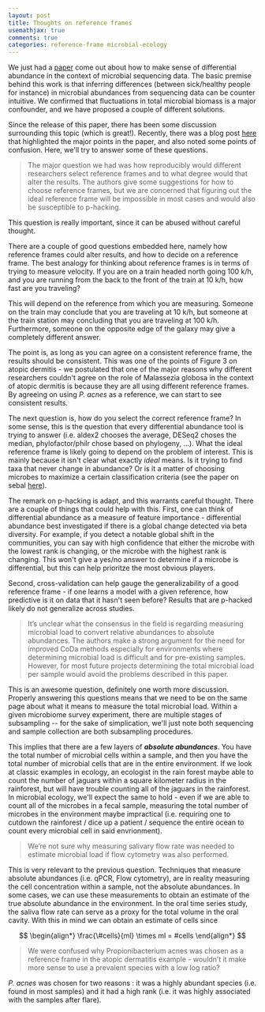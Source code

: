 ```yaml
---
layout: post
title: Thoughts on reference frames
usemathjax: true
comments: true
categories: reference-frame microbial-ecology
---
```


We just had a [paper](https://www.nature.com/articles/s41467-019-10656-5) come out about how to make sense of differential abundance in the context of microbial sequencing data.  The basic premise behind this work is that inferring differences (between sick/healthy people for instance) in microbial abundances from sequencing data can be counter intuitive.  We confirmed that fluctuations in total microbial biomass is a major confounder, and we have proposed a couple of different solutions.

Since the release of this paper, there has been some discussion surrounding this topic (which is great!). Recently, there was a blog post [here](http://dalmug.org/reference-frames/) that highlighted the major points in the paper, and also noted some points of confusion.  Here, we'll try to answer some of these questions.


> The major question we had was how reproducibly would different researchers select reference frames and to what degree would that alter the results. The authors give some suggestions for how to choose reference frames, but we are concerned that figuring out the ideal reference frame will be impossible in most cases and would also be susceptible to p-hacking.


This question is really important, since it can be abused without careful thought.  

There are a couple of good questions embedded here, namely how reference frames could alter results, and how to decide on a reference frame. The best analogy for thinking about reference frames is in terms of trying to measure velocity.  If you are on a train headed north going 100 k/h, and you are running from the back to the front of the train at 10 k/h, how fast are you traveling?

This will depend on the reference from which you are measuring.  Someone on the train may conclude that you are traveling at 10 k/h, but someone at the train station may concluding that you are traveling at 100 k/h.  Furthermore, someone on the opposite edge of the galaxy may give a completely different answer.

The point is, as long as you can agree on a consistent reference frame, the results should be consistent.  This was one of the points of Figure 3 on atopic dermitis - we postulated that one of the major reasons why different researchers couldn't agree on the role of Malassezia globosa in the context of atopic dermitis is because they are all using different reference frames.  By agreeing on using _P. acnes_ as a reference, we can start to see consistent results.

The next question is, how do you select the correct reference frame?  In some sense, this is the question that every differential abundance tool is trying to answer (i.e. aldex2 chooses the average, DESeq2 choses the median, phylofactor/philr chose based on phylogeny, ...).  What the ideal reference frame is likely going to depend on the problem of interest.  This is mainly because it isn't clear what exactly _ideal_ means.  Is it trying to find taxa that never change in abundance?  Or is it a matter of choosing microbes to maximize a certain classification criteria (see the paper on sebal [here](https://msystems.asm.org/content/3/4/e00053-18)).

The remark on p-hacking is adapt, and this warrants careful thought.  There are a couple of things that could help with this.  First, 
one can think of differential abundance as a measure of feature importance - differential abundance best investigated if there is a global change detected via beta diversity. For example, if you detect a notable global shift in the communities, you can say with high confidence that either the microbe with the lowest rank is changing, or the microbe with the highest rank is changing. This won't give a yes/no answer to determine if a microbe is differential, but this can help prioritze the most obvious players.

Second, cross-validation can help gauge the generalizability of a good reference frame - if one learns a model with a given reference, how predictive is it on data that it hasn't seen before?  Results that are p-hacked likely do not generalize across studies.

>It’s unclear what the consensus in the field is regarding measuring microbial load to convert relative abundances to absolute abundances. The authors make a strong argument for the need for improved CoDa methods especially for environments where determining microbial load is difficult and for pre-existing samples. However, for most future projects determining the total microbial load per sample would avoid the problems described in this paper.

This is an awesome question, definitely one worth more discussion.  Properly answering this questions means that we need to be on the same page about what it means to measure the total microbial load.  Within a given microbiome survey experiment, there are multiple stages of subsampling -- for the sake of simplication, we'll just note both sequencing and sample collection are both subsampling procedures.

This implies that there are a few layers of ___absolute abundances___.  You have the total number of microbial cells within a sample, and then you have the total number of microbial cells that are in the entire environment.  If we look at classic examples in ecology, an ecologist in the rain forest maybe able to count the number of jaguars within a square kilometer radius in the rainforest, but will have trouble counting all of the jaguars in the rainforest.  In microbial ecology, we'll expect the same to hold - even if we are able to count all of the microbes in a fecal sample, measuring the total number of microbes in the environment maybe impractical (i.e. requiring one to cutdown the rainforest / dice up a patient / sequence the entire ocean to count every microbial cell in said envrionment).  


> We’re not sure why measuring salivary flow rate was needed to estimate microbial load if flow cytometry was also performed.

This is very relevant to the previous question.  Techniques that measure absolute abundances (i.e. qPCR, Flow cytometry), are in reality measuring the cell concentration within a sample, not the absolute abundances.  In some cases, we can use these measurements to obtain an estimate of the true absolute abundance in the environment.  In the oral time series study, the saliva flow rate can serve as a proxy for the total volume in the oral cavity. With this in mind we can obtain an estimate of cells since

$$
\begin{align*}
\frac{\#cells}{ml} \times ml = #cells
\end{align*}
$$

> We were confused why Propionibacterium acnes was chosen as a reference frame in the atopic dermatitis example - wouldn’t it make more sense to use a prevalent species with a low log ratio?

_P. acnes_ was chosen for two reasons : it was a highly abundant species (i.e. found in most samples) and it had a high rank (i.e. it was highly associated with the samples after flare).

